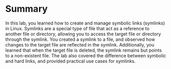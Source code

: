 # Summary

In this lab, you learned how to create and manage symbolic links (symlinks) in Linux. Symlinks are a special type of file that act as a reference to another file or directory, allowing you to access the target file or directory through the symlink. You created a symlink to a file, and observed how changes to the target file are reflected in the symlink. Additionally, you learned that when the target file is deleted, the symlink remains but points to a non-existent file. The lab also covered the difference between symbolic and hard links, and provided practical use cases for symlinks.
